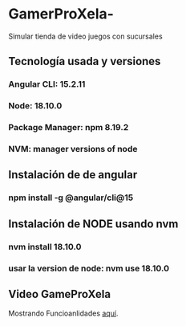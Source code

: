# GamerProXela-
Simular tienda de video juegos con sucursales
## Tecnología usada y versiones
### Angular CLI: 15.2.11
### Node: 18.10.0
### Package Manager: npm 8.19.2
### NVM: manager versions of node
## Instalación de de angular
### npm install -g @angular/cli@15
## Instalación de NODE usando nvm
### nvm install 18.10.0
### usar la version de node: nvm use 18.10.0
## Video GameProXela

Mostrando Funcioanlidades [aquí](https://www.youtube.com/watch?v=ejemplo).